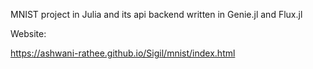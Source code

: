 MNIST project in Julia and its api backend written in Genie.jl and Flux.jl

Website:

https://ashwani-rathee.github.io/Sigil/mnist/index.html
